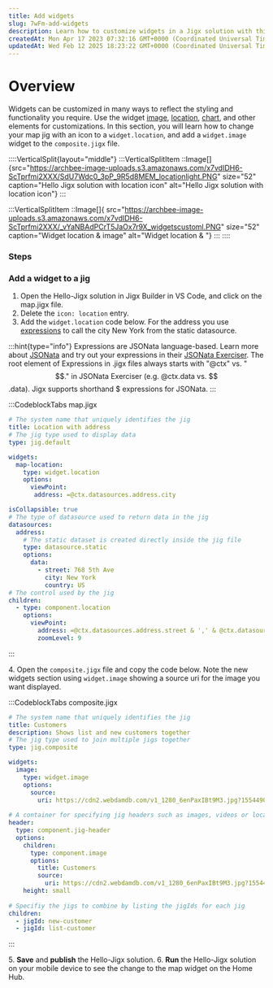 ```yaml
---
title: Add widgets
slug: 7wFm-add-widgets
description: Learn how to customize widgets in a Jigx solution with this detailed document. It walks you through adding a location widget and an image widget, complete with code examples in the map.jigx and composite.jigx files. Follow the steps provided to save, publ
createdAt: Mon Apr 17 2023 07:32:16 GMT+0000 (Coordinated Universal Time)
updatedAt: Wed Feb 12 2025 18:23:22 GMT+0000 (Coordinated Universal Time)
---
```


# Overview

Widgets can be customized in many ways to reflect the styling and functionality you require.  Use the widget [image](), [location](), [chart](), and other elements for customizations. In this section, you will learn how to change your map jig with an icon to a `widget.location`, and add a `widget.image` widget to the `composite.jigx` file.

::::VerticalSplit{layout="middle"}
:::VerticalSplitItem
::Image[]{src="https://archbee-image-uploads.s3.amazonaws.com/x7vdIDH6-ScTprfmi2XXX/SdU7Wdc0_3pP_9R5d8MEM_locationlight.PNG" size="52" caption="Hello Jigx solution with location icon" alt="Hello Jigx solution with location icon"}
:::

:::VerticalSplitItem
::Image[]{ src="https://archbee-image-uploads.s3.amazonaws.com/x7vdIDH6-ScTprfmi2XXX/_vYaNBAdPCrT5JaOx7r9X_widgetscustoml.PNG" size="52" caption="Widget location & image" alt="Widget location & "}
:::
::::

### Steps

### Add a widget to a jig

1. Open the Hello-Jigx solution in Jigx Builder in VS Code, and click on the map.jigx file.
2. Delete the `icon: location` entry.
3. Add the `widget.location` code below. For the address you use [expressions](<./../../../Building Apps with Jigx/Logic/Expressions.md>) to call the city New York from the static datasource.

:::hint{type="info"}
Expressions are JSONata language-based. Learn more about <a href="https://jsonata.org/" target="_blank">JSONata</a> and try out your expressions in their <a href="https://try.jsonata.org/" target="_blank">JSONata Exerciser</a>. The root element of Expressions in .jigx files always starts with "@ctx" vs. "$$." in JSONata Exerciser (e.g. @ctx.data vs. $$.data). Jigx supports shorthand $ expressions for JSONata.
:::

:::CodeblockTabs
map.jigx

```yaml
# The system name that uniquely identifies the jig
title: Location with address
# The jig type used to display data
type: jig.default

widgets: 
  map-location: 
    type: widget.location
    options: 
      viewPoint: 
       address: =@ctx.datasources.address.city

isCollapsible: true
# The type of datasource used to return data in the jig
datasources:
  address: 
    # The static dataset is created directly inside the jig file
    type: datasource.static
    options:
      data:
        - street: 768 5th Ave
          city: New York
          country: US
# The control used by the jig          
children:
  - type: component.location
    options:
      viewPoint:
        address: =@ctx.datasources.address.street & ',' & @ctx.datasources.address.city & ',' & @ctx.datasources.address.country
        zoomLevel: 9
```
:::

4\. Open the `composite.jigx` file and copy the code below. Note the new widgets section using `widget.image` showing a source uri for the image you want displayed.

:::CodeblockTabs
composite.jigx

```yaml
# The system name that uniquely identifies the jig
title: Customers
description: Shows list and new customers together
# The jig type used to join multiple jigs together
type: jig.composite

widgets:
  image:
    type: widget.image
    options:
      source: 
        uri: https://cdn2.webdamdb.com/v1_1280_6enPaxIBt9M3.jpg?1554490336
        
# A container for specifying jig headers such as images, videos or location
header:
  type: component.jig-header
  options:
    children:
      type: component.image
      options:
        title: Customers
        source:
          uri: https://cdn2.webdamdb.com/v1_1280_6enPaxIBt9M3.jpg?1554490336
    height: small    
  
# Specifiy the jigs to combine by listing the jigIds for each jig
children:
  - jigId: new-customer
  - jigId: list-customer
```
:::

5\. **Save** and **publish** the Hello-Jigx solution.
6\. **Run** the Hello-Jigx solution on your mobile device to see the change to the map widget on the  Home Hub.



